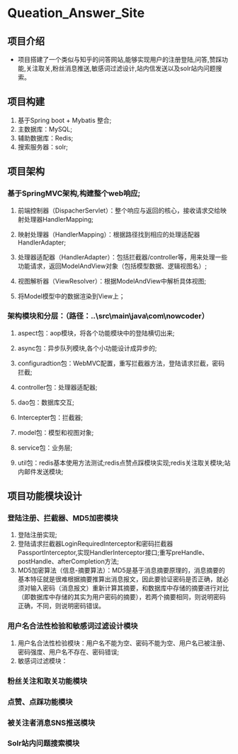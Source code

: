 # Queation_Answer_Site


## 项目介绍
* 项目搭建了一个类似与知乎的问答网站,能够实现用户的注册登陆,问答,赞踩功能,关注取关,粉丝消息推送,敏感词过滤设计,站内信发送以及solr站内问题搜索。


## 项目构建
1.  基于Spring boot + Mybatis 整合;
2.  主数据库：MySQL;
3.  辅助数据库：Redis;
4.  搜索服务器：solr;


## 项目架构

### 基于SpringMVC架构,构建整个web响应;

1.  前端控制器（DispacherServlet）：整个响应与返回的核心，接收请求交给映射处理器HandlerMapping;

2.  映射处理器（HandlerMapping）：根据路径找到相应的处理适配器HandlerAdapter;

3.  处理器适配器（HandlerAdapter）：包括拦截器/controller等，用来处理一些功能请求，返回ModelAndView对象（包括模型数据、逻辑视图名）;

4.  视图解析器（ViewResolver）：根据ModelAndView中解析具体视图;

5.  将Model模型中的数据渲染到View上；


### 架构模块和分层：（路径：..\src\main\java\com\nowcoder）

1.  aspect包：aop模块，将各个功能模块中的登陆横切出来;

2.  async包：异步队列模块,各个小功能设计成异步的;

3.  configuradtion包：WebMVC配置，重写拦截器方法，登陆请求拦截，密码拦截;

4.  controller包：处理器适配器;

5.  dao包：数据库交互;

6.  Intercepter包：拦截器;

7.  model包：模型和视图对象;

8.  service包：业务层;

9.  util包：redis基本使用方法测试;redis点赞点踩模块实现;redis关注取关模块;站内邮件发送模块;

## 项目功能模块设计


### 登陆注册、拦截器、MD5加密模块

1.  登陆注册实现;
2.  登陆请求拦截器LoginRequiredInterceptor和密码拦截器PassportInterceptor,实现HandlerInterceptor接口;重写preHandle、postHandle、afterCompletion方法;
3.  MD5加密算法（信息-摘要算法）：MD5是基于消息摘要原理的，消息摘要的基本特征就是很难根据摘要推算出消息报文，因此要验证密码是否正确，就必须对输入密码（消息报文）重新计算其摘要，和数据库中存储的摘要进行对比（即数据库中存储的其实为用户密码的摘要），若两个摘要相同，则说明密码正确，不同，则说明密码错误。

### 用户名合法性检验和敏感词过滤设计模块
1.  用户名合法性检验模块：用户名不能为空、密码不能为空、用户名已被注册、密码强度、用户名不存在、密码错误;
2.  敏感词过滤模块：

### 粉丝关注和取关功能模块


### 点赞、点踩功能模块


### 被关注者消息SNS推送模块


### Solr站内问题搜索模块



